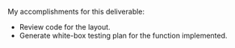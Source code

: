 My accomplishments for this deliverable:

* Review code for the layout.
* Generate white-box testing plan for the function implemented.

